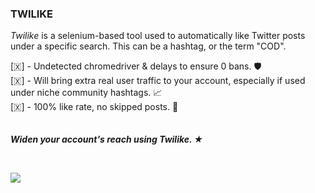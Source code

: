 ### TWILIKE ###

*Twilike* is a selenium-based tool used to automatically like Twitter posts under a specific search. This can be a hashtag, or the term "COD".<br>

[​🇽​] - Undetected chromedriver & delays to ensure 0 bans. 🛡️<br>
[​🇽​] - Will bring extra real user traffic to your account, especially if used under niche community hashtags. 📈<br>
[​🇽​] - 100% like rate, no skipped posts. 💯<br>
<br><br>
***Widen your account's reach using Twilike. ★***

<br>

![](https://i.imgur.com/GriFdvM.png)
